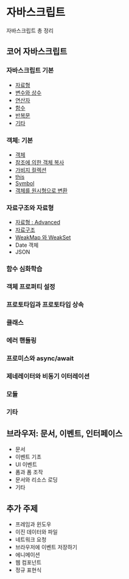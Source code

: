 # 자바스크립트

자바스크립트 총 정리

## 코어 자바스크립트

### 자바스크립트 기본

- [자료형](/Language/Javascript/0.Core%20Javascript/Data%20Types.md)
- [변수와 상수](/Language/Javascript/0.Core%20Javascript/Variables.md)
- [연산자](/Language/Javascript/0.Core%20Javascript/Operators.md)
- [함수](/Language/Javascript/0.Core%20Javascript/Functions.md)
- [반복문](/Language/Javascript/0.Core%20Javascript/Iterators.md)
- [기타](/Language/Javascript/0.Core%20Javascript/Others.md)

### 객체: 기본

- [객체](/Language/Javascript/0.Core%20Javascript/Objects.md)
- [참조에 의한 객체 복사](/Language/Javascript/0.Core%20Javascript/Object%20Reference%20and%20Copy.md)
- [가비지 컬렉션](/Language/Javascript/0.Core%20Javascript/Garbage%20Collections.md)
- [this](/Language/Javascript/0.Core%20Javascript/This.md)
- [Symbol](/Language/Javascript/0.Core%20Javascript/Symbols.md)
- [객체를 원시형으로 변환](/Language/Javascript/0.Core%20Javascript/Object%20to%20Primitive.md)

### 자료구조와 자료형

- [자료형 : Advanced](/Language/Javascript/0.Core%20Javascript/Data%20Types%20Advanced.md)
- [자료구조](/Language/Javascript/0.Core%20Javascript/Data%20Structures.md)
- [WeakMap 와 WeakSet](/Language/Javascript/0.Core%20Javascript/WeakMap%20and%20WeakSet.md)
- Date 객체
- JSON

### 함수 심화학습

### 객체 프로퍼티 설정

### 프로토타입과 프로토타입 상속

### 클래스

### 에러 핸들링

### 프로미스와 async/await

### 제네레이터와 비동기 이터레이션

### 모듈

### 기타

## 브라우저: 문서, 이벤트, 인터페이스

- 문서
- 이벤트 기초
- UI 이벤트
- 폼과 폼 조작
- 문서와 리소스 로딩
- 기타

## 추가 주제

- 프레임과 윈도우
- 이진 데이터와 파일
- 네트워크 요청
- 브라우저에 이벤트 저장하기
- 에니메이션
- 웹 컴포넌트
- 정규 표현식
